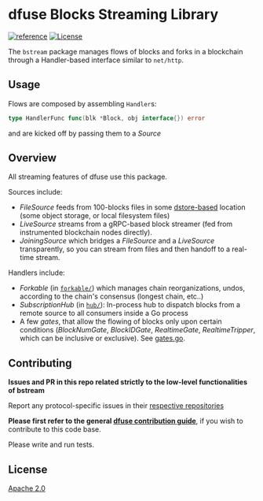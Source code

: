 # dfuse Blocks Streaming Library
[![reference](https://img.shields.io/badge/godoc-reference-5272B4.svg?style=flat-square)](https://pkg.go.dev/github.com/streamingfast/bstream)
[![License](https://img.shields.io/badge/License-Apache%202.0-blue.svg)](https://opensource.org/licenses/Apache-2.0)

The `bstream` package manages flows of blocks and forks in a blockchain
through a Handler-based interface similar to `net/http`.


## Usage

Flows are composed by assembling `Handler`s:

```go
type HandlerFunc func(blk *Block, obj interface{}) error
```

and are kicked off by passing them to a _Source_

## Overview

All streaming features of dfuse use this package.

Sources include:

* _FileSource_ feeds from 100-blocks files in some [dstore-based](https://github.com/streamingfast/dstore) location (some object storage, or local filesystem files)
* _LiveSource_ streams from a gRPC-based block streamer (fed from instrumented blockchain nodes directly).
* _JoiningSource_ which bridges a _FileSource_ and a _LiveSource_ transparently, so you can stream from files and then handoff to a real-time stream.


Handlers include:

* _Forkable_ (in [`forkable/`](forkable/)) which manages chain reorganizations, undos, according to the chain's consensus (longest chain, etc..)
* _SubscriptionHub_ (in [`hub/`](hub/)): In-process hub to dispatch blocks from a remote source to all consumers inside a Go process
* A few _gates_, that allow the flowing of blocks only upon certain conditions (_BlockNumGate_, _BlockIDGate_, _RealtimeGate_, _RealtimeTripper_, which can be inclusive or exclusive). See [gates.go](gates.go).


## Contributing

**Issues and PR in this repo related strictly to the low-level functionalities of bstream**

Report any protocol-specific issues in their
[respective repositories](https://github.com/streamingfast/dfuse#protocols)

**Please first refer to the general
[dfuse contribution guide](https://github.com/streamingfast/dfuse/blob/master/CONTRIBUTING.md)**,
if you wish to contribute to this code base.

Please write and run tests.


## License

[Apache 2.0](LICENSE)
